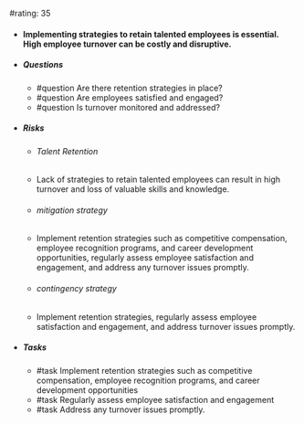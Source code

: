 #rating: 35
- #### Implementing strategies to retain talented employees is essential. High employee turnover can be costly and disruptive.
- ##### Questions
  - #question Are there retention strategies in place?
  - #question Are employees satisfied and engaged?
  - #question Is turnover monitored and addressed?
- ##### Risks

  - ###### Talent Retention
  - Lack of strategies to retain talented employees can result in high turnover and loss of valuable skills and knowledge.
  - ###### mitigation strategy
  - Implement retention strategies such as competitive compensation, employee recognition programs, and career development opportunities, regularly assess employee satisfaction and engagement, and address any turnover issues promptly.
  - ###### contingency strategy
  - Implement retention strategies, regularly assess employee satisfaction and engagement, and address turnover issues promptly.
- ##### Tasks
  - #task Implement retention strategies such as competitive compensation, employee recognition programs, and career development opportunities
  - #task  Regularly assess employee satisfaction and engagement
  - #task  Address any turnover issues promptly.


